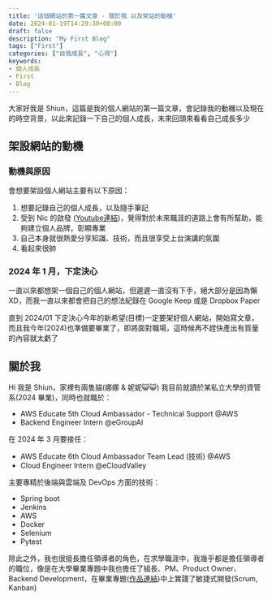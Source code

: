 ```yaml
---
title: '這個網站的第一篇文章 - 關於我 以及架站的動機'
date: 2024-01-19T14:29:30+08:00
draft: false
description: "My First Blog"
tags: ["First"]
categories: ["自我成長", "心得"]
keywords:
- 個人成長
- First
- Blog
---
```



大家好我是 Shiun，這篇是我的個人網站的第一篇文章，會記錄我的動機以及現在的時空背景，以此來記錄一下自己的個人成長，未來回頭來看看自己成長多少

## 架設網站的動機

### 動機與原因
會想要架設個人網站主要有以下原因：
1. 想要記錄自己的個人成長，以及隨手筆記
2. 受到 Nic 的啟發 ([Youtube連結](https://www.youtube.com/watch?v=yL0PyI7xsDY&ab_channel=%E5%9C%A8%E5%9C%B0%E4%B8%8A%E6%BB%BE%E7%9A%84%E5%B7%A5%E7%A8%8B%E5%B8%ABNic))，覺得對於未來職涯的道路上會有所幫助，能夠建立個人品牌，彰顯專業
3. 自己本身就很熱愛分享知識、技術，而且很享受上台演講的氛圍
4. 看起來很帥

### 2024 年 1 月，下定決心
一直以來都想架一個自己的個人網站，但遲遲一直沒有下手，絕大部分是因為懶 XD，而我一直以來都會把自己的想法紀錄在 Google Keep 或是 Dropbox Paper

直到 2024/01 下定決心今年的新希望(目標)一定要架好個人網站，開始寫文章，而且我今年(2024)也準備要畢業了，即將面對職場，這時候再不趕快產出有質量的內容就太虧了


## 關於我
Hi 我是 Shiun，家裡有兩隻貓(娜娜 & 妮妮😺😺)
我目前就讀於某私立大學的資管系(2024 畢業)，同時也就職於：
- AWS Educate 5th Cloud Ambassador - Technical Support @AWS
- Backend Engineer Intern @eGroupAI

在 2024 年 3 月要接任：
- AWS Educate 6th Cloud Ambassador Team Lead (技術) @AWS
- Cloud Engineer Intern @eCloudValley

主要專精於後端與雲端及 DevOps 方面的技術：
- Spring boot
- Jenkins
- AWS
- Docker
- Selenium
- Pytest

除此之外，我也很擅長擔任領導者的角色，在求學職涯中，我幾乎都是擔任領導者的職位，像是在大學畢業專題中我也擔任了組長、PM、Product Owner、Backend Development，在畢業專題([作品連結](https://pago-app.me/))中上實踐了敏捷式開發(Scrum, Kanban)
